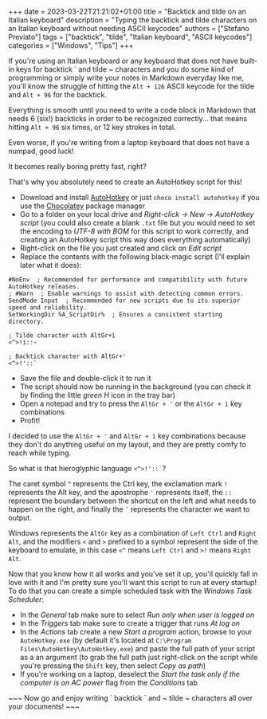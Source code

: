+++
date = 2023-03-22T21:21:02+01:00
title = "Backtick and tilde on an Italian keyboard"
description = "Typing the backtick and tilde characters on an Italian keyboard without needing ASCII keycodes"
authors = ["Stefano Previato"]
tags = ["backtick", "tilde", "Italian keyboard", "ASCII keycodes"]
categories = ["Windows", "Tips"]
+++

If you're using an Italian keyboard or any keyboard that does not have built-in keys for backtick \` and tilde \~ characters and you do some kind of programming or simply write your notes in Markdown everyday like me, you'll know the struggle of hitting the `Alt + 126` ASCII keycode for the tilde and `Alt + 96` for the backtick.

Everything is smooth until you need to write a code block in Markdown that needs 6 (six!) backticks in order to be recognized correctly... that means hitting `Alt + 96` six times, or 12 key strokes in total.

Even worse, if you're writing from a laptop keyboard that does not have a numpad, good luck!

It becomes really boring pretty fast, right?

That's why you absolutely need to create an AutoHotkey script for this!

- Download and install [AutoHotkey](https://www.autohotkey.com/) or just `choco install autohotkey` if you use the [Chocolatey](https://chocolatey.org/) package manager
- Go to a folder on your local drive and _Right-click -> New -> AutoHotkey script_ (you could also create a blank `.txt` file but you would need to set the encoding to _UTF-8 with BOM_ for this script to work correctly, and creating an AutoHotkey script this way does everything automatically)
- Right-click on the file you just created and click on _Edit script_
- Replace the contents with the following black-magic script (I'll explain later what it does):

```
#NoEnv  ; Recommended for performance and compatibility with future AutoHotkey releases.
; #Warn  ; Enable warnings to assist with detecting common errors.
SendMode Input  ; Recommended for new scripts due to its superior speed and reliability.
SetWorkingDir %A_ScriptDir%  ; Ensures a consistent starting directory.

; Tilde character with AltGr+ì
<^>!ì::~

; Backtick character with AltGr+'
<^>!'::`
```

- Save the file and double-click it to run it
- The script should now be running in the background (you can check it by finding the little _green H_ icon in the tray bar)
- Open a notepad and try to press the `AltGr + '` or the `AltGr + ì` key combinations
- Profit!

I decided to use the `AltGr + '` and `AltGr + ì` key combinations because they don't do anything useful on my layout, and they are pretty comfy to reach while typing.

So what is that hieroglyphic language `` <^>!'::` ``?

The caret symbol `^` represents the Ctrl key, the exclamation mark `!` represents the Alt key, and the apostrophe `'` represents itself, the `::` represent the boundary between the shortcut on the left and what needs to happen on the right, and finally the `` ` `` represents the character we want to output.

Windows represents the `AltGr` key as a combination of `Left Ctrl` and `Right Alt`, and the modifiers `<` and `>` prefixed to a symbol represent the side of the keyboard to emulate, in this case `<^` means `Left Ctrl` and `>!` means `Right Alt`.

Now that you know how it all works and you've set it up, you'll quickly fall in love with it and I'm pretty sure you'll want this script to run at every startup! To do that you can create a simple scheduled task with the _Windows Task Scheduler_:

- In the _General_ tab make sure to select _Run only when user is logged on_
- In the _Triggers_ tab make sure to create a trigger that runs _At log on_
- In the _Actions_ tab create a new _Start a program_ action, browse to your `AutoHotkey.exe` (by default it's located at `C:\Program Files\AutoHotkey\AutoHotkey.exe`) and paste the full path of your script as a an argument (to grab the full path just right-click on the script while you're pressing the `Shift` key, then select _Copy as path_)
- If you're working on a laptop, deselect the _Start the task only if the computer is on AC power_ flag from the _Conditions_ tab

\~\~\~ Now go and enjoy writing \` backtick \` and \~ tilde \~ characters all over your documents! \~\~\~
